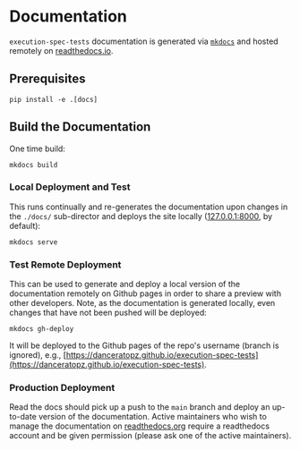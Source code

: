 # Documentation

`execution-spec-tests` documentation is generated via [`mkdocs`](https://www.mkdocs.org/) and hosted remotely on [readthedocs.io](https://execution-spec-tests.readthedocs.io/en/latest/).

## Prerequisites
```console
pip install -e .[docs]
```

## Build the Documentation
One time build:
```console
mkdocs build
```

### Local Deployment and Test
This runs continually and re-generates the documentation upon changes in the `./docs/` sub-director and deploys the site locally ([127.0.0.1:8000](http://127.0.0.1:8000/), by default):
```console
mkdocs serve
```


### Test Remote Deployment
This can be used to generate and deploy a local version of the documentation remotely on Github pages in order to share a preview with other developers. Note, as the documentation is generated locally, even changes that have not been pushed will be deployed:
```console
mkdocs gh-deploy
```
It will be deployed to the Github pages of the repo's username (branch is ignored), e.g., [https://danceratopz.github.io/execution-spec-tests](https://danceratopz.github.io/execution-spec-tests).


### Production Deployment

Read the docs should pick up a push to the `main` branch and deploy an up-to-date version of the documentation. Active maintainers who wish to manage the documentation on [readthedocs.org](https://readthedocs.org/projects/execution-spec-tests/) require a readthedocs account and be given permission (please ask one of the active maintainers).